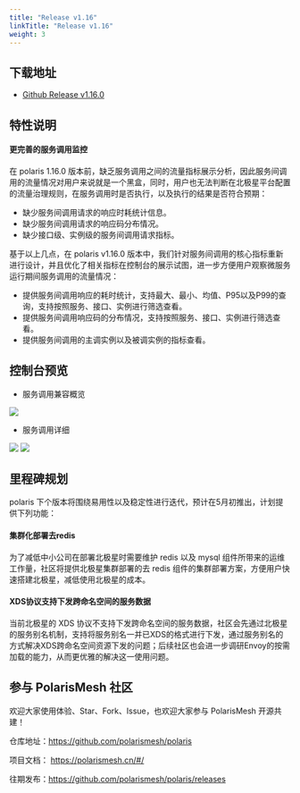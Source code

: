 ```yaml
---
title: "Release v1.16"
linkTitle: "Release v1.16"
weight: 3
---
```


## 下载地址

- [Github Release v1.16.0](https://github.com/polarismesh/polaris/releases/tag/v1.16.4)


## 特性说明

#### 更完善的服务调用监控

在 polaris 1.16.0 版本前，缺乏服务调用之间的流量指标展示分析，因此服务间调用的流量情况对用户来说就是一个黑盒，同时，用户也无法判断在北极星平台配置的流量治理规则，在服务调用时是否执行，以及执行的结果是否符合预期：

- 缺少服务间调用请求的响应时耗统计信息。
- 缺少服务间调用请求的响应码分布情况。
- 缺少接口级、实例级的服务间调用请求指标。

基于以上几点，在 polaris v1.16.0 版本中，我们针对服务间调用的核心指标重新进行设计，并且优化了相关指标在控制台的展示试图，进一步方便用户观察微服务运行期间服务调用的流量情况：

- 提供服务间调用响应的耗时统计，支持最大、最小、均值、P95以及P99的查询，支持按照服务、接口、实例进行筛选查看。
- 提供服务间调用响应码的分布情况，支持按照服务、接口、实例进行筛选查看。
- 提供服务间调用的主调实例以及被调实例的指标查看。

## 控制台预览

- 服务调用兼容概览

![](../images/release-v1.16/image_1.png)

- 服务调用详细

![](../images/release-v1.16/image_2.png)
![](../images/release-v1.16/image_3.png)

## 里程碑规划

polaris 下个版本将围绕易用性以及稳定性进行迭代，预计在5月初推出，计划提供下列功能：

#### 集群化部署去redis

为了减低中小公司在部署北极星时需要维护 redis 以及 mysql 组件所带来的运维工作量，社区将提供北极星集群部署的去 redis 组件的集群部署方案，方便用户快速搭建北极星，减低使用北极星的成本。

#### XDS协议支持下发跨命名空间的服务数据

当前北极星的 XDS 协议不支持下发跨命名空间的服务数据，社区会先通过北极星的服务别名机制，支持将服务别名一并已XDS的格式进行下发，通过服务别名的方式解决XDS跨命名空间资源下发的问题；后续社区也会进一步调研Envoy的按需加载的能力，从而更优雅的解决这一使用问题。


## 参与 PolarisMesh 社区

欢迎大家使用体验、Star、Fork、Issue，也欢迎大家参与 PolarisMesh 开源共建！

仓库地址：https://github.com/polarismesh/polaris

项目文档： https://polarismesh.cn/#/

往期发布：https://github.com/polarismesh/polaris/releases